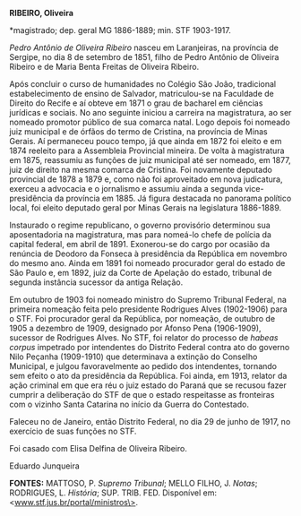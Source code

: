 **RIBEIRO, Oliveira**

\*magistrado; dep. geral MG 1886-1889; min. STF 1903-1917.

*Pedro Antônio de Oliveira Ribeiro* nasceu em Laranjeiras, na província
de Sergipe, no dia 8 de setembro de 1851, filho de Pedro Antônio de
Oliveira Ribeiro e de Maria Benta Freitas de Oliveira Ribeiro.

Após concluir o curso de humanidades no Colégio São João, tradicional
estabelecimento de ensino de Salvador, matriculou-se na Faculdade de
Direito do Recife e aí obteve em 1871 o grau de bacharel em ciências
jurídicas e sociais. No ano seguinte iniciou a carreira na magistratura,
ao ser nomeado promotor público de sua comarca natal. Logo depois foi
nomeado juiz municipal e de órfãos do termo de Cristina, na província de
Minas Gerais. Aí permaneceu pouco tempo, já que ainda em 1872 foi eleito
e em 1874 reeleito para a Assembleia Provincial mineira. De volta à
magistratura em 1875, reassumiu as funções de juiz municipal até ser
nomeado, em 1877, juiz de direito na mesma comarca de Cristina. Foi
novamente deputado provincial de 1878 a 1879 e, como não foi aproveitado
em nova judicatura, exerceu a advocacia e o jornalismo e assumiu ainda a
segunda vice-presidência da província em 1885. Já figura destacada no
panorama político local, foi eleito deputado geral por Minas Gerais na
legislatura 1886-1889.

Instaurado o regime republicano, o governo provisório determinou sua
aposentadoria na magistratura, mas para nomeá-lo chefe de polícia da
capital federal, em abril de 1891. Exonerou-se do cargo por ocasião da
renúncia de Deodoro da Fonseca à presidência da República em novembro do
mesmo ano. Ainda em 1891 foi nomeado procurador geral do estado de São
Paulo e, em 1892, juiz da Corte de Apelação do estado, tribunal de
segunda instância sucessor da antiga Relação.

Em outubro de 1903 foi nomeado ministro do Supremo Tribunal Federal, na
primeira nomeação feita pelo presidente Rodrigues Alves (1902-1906) para
o STF. Foi procurador geral da República, por nomeação, de outubro de
1905 a dezembro de 1909, designado por Afonso Pena (1906-1909), sucessor
de Rodrigues Alves. No STF, foi relator do processo de *habeas corpus*
impetrado por intendentes do Distrito Federal contra ato do governo Nilo
Peçanha (1909-1910) que determinava a extinção do Conselho Municipal, e
julgou favoravelmente ao pedido dos intendentes, tornando sem efeito o
ato da presidência da República. Foi ainda, em 1913, relator da ação
criminal em que era réu o juiz estado do Paraná que se recusou fazer
cumprir a deliberação do STF de que o estado respeitasse as fronteiras
com o vizinho Santa Catarina no início da Guerra do Contestado.

Faleceu no de Janeiro, então Distrito Federal, no dia 29 de junho de
1917, no exercício de suas funções no STF.

Foi casado com Elisa Delfina de Oliveira Ribeiro.

Eduardo Junqueira

**FONTES:** MATTOSO, P. *Supremo Tribunal*; MELLO FILHO, J. *Notas*;
RODRIGUES, L. *História*; SUP. TRIB. FED. Disponível em:
\<www.stf.jus.br/portal/ministros\>.
